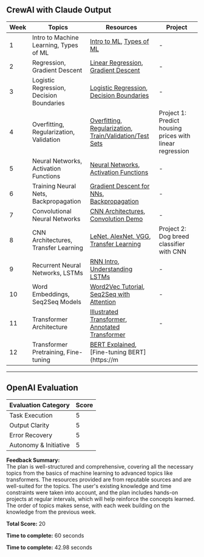 ## CrewAI with Claude Output

| Week | Topics | Resources | Project |
|------|--------|-----------|---------|
| 1 | Intro to Machine Learning, Types of ML | [Intro to ML](https://www.coursera.org/learn/machine-learning), [Types of ML](https://towardsdatascience.com/types-of-machine-learning-algorithms-you-should-know-953a08248861) | - |  
| 2 | Regression, Gradient Descent | [Linear Regression](https://www.coursera.org/lecture/machine-learning/model-representation-db3jS), [Gradient Descent](https://www.coursera.org/lecture/machine-learning/gradient-descent-8SpIM) | - |
| 3 | Logistic Regression, Decision Boundaries | [Logistic Regression](https://www.coursera.org/lecture/machine-learning/classification-wlPeP), [Decision Boundaries](https://www.coursera.org/lecture/machine-learning/decision-boundary-WuL1H) | - |
| 4 | Overfitting, Regularization, Validation | [Overfitting](https://www.coursera.org/lecture/machine-learning/the-problem-of-overfitting-ACpHf), [Regularization](https://www.coursera.org/lecture/machine-learning/regularization-2tpn6), [Train/Validation/Test Sets](https://www.coursera.org/lecture/machine-learning/train-validation-and-test-sets-cxG1s) | Project 1: Predict housing prices with linear regression |
| 5 | Neural Networks, Activation Functions | [Neural Networks](https://www.coursera.org/lecture/machine-learning/model-representation-I-fBW7e), [Activation Functions](https://www.coursera.org/lecture/machine-learning/examples-and-intuitions-I-txIvh) | - |
| 6 | Training Neural Nets, Backpropagation | [Gradient Descent for NNs](https://www.coursera.org/lecture/machine-learning/gradient-descent-for-neural-networks-eAYjs), [Backpropagation](https://www.coursera.org/lecture/machine-learning/backpropagation-algorithm-1z9WI) | - |  
| 7 | Convolutional Neural Networks | [CNN Architectures](https://cs231n.github.io/convolutional-networks/), [Convolution Demo](https://cs231n.github.io/assets/conv-demo/index.html) | - |
| 8 | CNN Architectures, Transfer Learning | [LeNet, AlexNet, VGG](https://cs231n.github.io/convolutional-networks/#architectures), [Transfer Learning](https://cs231n.github.io/transfer-learning/) | Project 2: Dog breed classifier with CNN | 
| 9 | Recurrent Neural Networks, LSTMs | [RNN Intro](http://karpathy.github.io/2015/05/21/rnn-effectiveness/), [Understanding LSTMs](https://colah.github.io/posts/2015-08-Understanding-LSTMs/) | - |
| 10 | Word Embeddings, Seq2Seq Models | [Word2Vec Tutorial](https://rare-technologies.com/word2vec-tutorial/), [Seq2Seq with Attention](https://jalammar.github.io/visualizing-neural-machine-translation-mechanics-of-seq2seq-models-with-attention/) | - |
| 11 | Transformer Architecture | [Illustrated Transformer](https://jalammar.github.io/illustrated-transformer/), [Annotated Transformer](https://nlp.seas.harvard.edu/2018/04/03/attention.html) | - |
| 12 | Transformer Pretraining, Fine-tuning | [BERT Explained](https://towardsdatascience.com/bert-explained-state-of-the-art-language-model-for-nlp-f8b21a9b6270), [Fine-tuning BERT](https://m

---

## OpenAI Evaluation

| Evaluation Category | Score |
|---|---|
| Task Execution | 5 |
| Output Clarity | 5 |
| Error Recovery | 5 |
| Autonomy & Initiative | 5 |

**Feedback Summary:**  
The plan is well-structured and comprehensive, covering all the necessary topics from the basics of machine learning to advanced topics like transformers. The resources provided are from reputable sources and are well-suited for the topics. The user's existing knowledge and time constraints were taken into account, and the plan includes hands-on projects at regular intervals, which will help reinforce the concepts learned. The order of topics makes sense, with each week building on the knowledge from the previous week.

**Total Score:** 20

**Time to complete:** 60 seconds

**Time to complete:** 42.98 seconds

